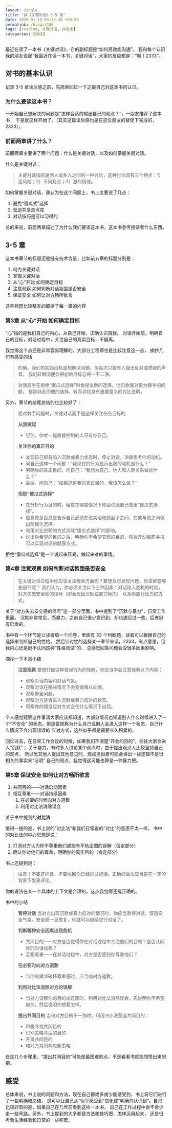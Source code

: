 ```yaml
---
layout: single
title: "读《关键对话》3-5 章"
date: 2020-01-18 03:25:38 +00:00
permalink: /blogs/106
tags: [reading, 关键对话, 非技术]
categories: [阅读]
---
```

最近在读了一本书《关键对话》，它的副标题是“如何高效能沟通”。
我和每个认识我的朋友说起“我最近在读一本书，关键对话”，大家的反应都是：“啊！2333”。

## 对书的基本认识

记录 3-5 章读后感之前，先简单回忆一下之前自己对这本书的认识。

### 为什么要读这本书？

一开始自己想解决的问题是“怎样合适的输出自己的观点？”，一朋友推荐了这本书，
于是就这样开始了。（其实这篇读后感也是在这位朋友的督促下完成的，2333）。

### 前面两章讲了什么？

前面两章主要讲了两个问题：什么是关键对话，以及如何掌握关键对话。

什么是关键对话：
> 关键对话指的是两人或多人之间的一种讨论，这种讨论具有三个特点：1）高风险；2）不同观点；3）激烈情绪。

如何掌握关键对话，我认为在这个问题上，书上主要说了几点：
1. 避免“傻瓜式”选择
2. 营造共享观点库
3. 对话技巧是可以习得的

总的来说，前面两章描述了为什么我们要读这本书，这本书会传授读者什么东西。

## 3-5 章

这本书章节的标题还是挺有技术含量，比如前五章的标题分别是：
1. 何为关键对话
2. 掌握关键对话
3. 从“心”开始 如何确定目标
4. 注意观察 如何判断对话氛围是否安全
5. 保证安全 如何让对方畅所欲言

这些标题比较精准的概括了每一章的内容

### 第3章 从“心”开始 如何确定目标

“心”指的是我们自己的内心，从自己开始，正确认识自我。
对话开始前，明确自己的目标，对话过程中，关注自己的真实目标，不偏离。

我觉得这个点还是非常容易理解的，大部分工程师也是比较注意这一点，
摘抄几句有感受的话

> 的确，我们的初始目标是想解决问题，但每次只要有人提出反对或质疑的声音，
我们转眼间便会把初始目标忘得一干二净。

> 对话高手在拒绝“傻瓜式选择”时会提出新的选择。他们会面对更为棘手的问题，
排除非此即彼的选择，转而寻找具有重要意义的对比说明。

另外，章节的结尾总结的也比较好了：

> 面对棘手问题时，关键对话高手是这样关注任务目标的
>
> **从我做起**
> - 记住，你唯一能直接控制的人只有你自己。
>
> **关注你的真正目的**
> - 发现自己即将陷入沉默或暴力状态时，停止对话，冷静思考你的动机。
> - 问自己这样一个问题：“我现在的行为显示出我的动机是什么？”
> - 明确你的真正目的，问自己：“我想为自己、他人和人际关系做些什么？”
> - 最后，问自己：“如果这是我的真正目的，我该怎么做？”
>
> **拒绝“傻瓜式选择”**
> - 在分析行为目的时，留意在哪些情况下你会说服自己做出“傻瓜式选择”。
> - 留意你是否总是告诉自己必须在说实话和顾面子之间、在成与败之间做出两极化选择。
> - 利用对比说明的方式消除“傻瓜式选择”的影响。
> - 说出你希望的目的之后，明确你不希望实现的目的，然后开动脑筋寻找可以实现对话的健康方式。

拒绝“傻瓜式选择”是一个说起来容易，做起来难的事情。

### 第4章 注意观察 如何判断对话氛围是否安全

> 在关键对话过程中你应该关注哪些方面呢？要想及时发现问题，你该留意哪些细节呢？
我们认为，你必须关注以下三种因素：对话陷入危机的时刻，对方失去安全感的信号（即表现出沉默或暴力倾向）
以及你应对压力的方式。

关于“对方失去安全感的信号”这一部分里面，书中提到了“沉默与暴力”，日常工作里面，
沉默非常常见，而暴力，之前自己很少意识到，却也遇见过一些，后者挺有启发的。

书中有一个环节是让读者填一个问卷，里面有 33 个判断题，读者可以根据自己的选择来判断自己的性格，
然后针对性的选择某一章节来读。2333，有点意思，但我内心还是挺不认同这种“性格测试”的，
总感觉回答问题会受很多因素影响。

摘抄一下本章小结

> **注意观察**
> 要想打破这种错误行为的怪圈，你应当学会注意观察以下内容：
> - 观察对话内容和对话气氛。
> - 观察对话在哪些情况下会变得难以处理。
> - 观察安全问题。
> - 观察对方是否进入沉默或暴力应对的状态。
> - 观察你的错误应对方式会在什么情况下出现。

个人感觉观察这件事请大家应该都知道，大部分情况也知道别人什么时候进入了一个“不安全”
的状态。但是要观察为什么自己或别人会进入这样一个状态，自己什么情况下会出现错误的
应对方式，这些似乎都是需要长久积累的。

回忆过去，在日常工作会议的时候，如果我们不清楚“开会的目的”，往往大家会进入“沉默”；
关于暴力，有时多人讨论某个观点时，由于提出观点人比较坚持自己的观点，
所以当其他人提出其他意见时，观点提出者可能会讲出一些逻辑不是很相关的事实来“证明”
自己的观点，我觉得这可能也算是一种暴力把。

### 第5章 保证安全 如何让对方畅所欲言

1. 共同目的——对话启动因素
2. 相互尊重——对话持续因素
   1. 在必要的时候向对方道歉
   2. 利用对比法消除误会

关于书中提到的**对比法**

值得一提的是，书上说的“对比法”和我们日常说的“对比”的意思不太一样，
书中的对比法的中心思想是说：
1. 打消对方认为你不尊重他们或抱有不轨企图的误解（否定部分）
2. 确认你对他们的尊重，明确你的真实目的（肯定部分）

书上还提到说：
> 注意！不要这样做，不要收回你已经说过的话。正确的做法应当是在一定的背景下发表评论。

你的说法在某一个具体的上下文是合理的，这点我觉得还挺正确的。

书中的小结

> **暂停对话**
> 当对方出现沉默或暴力应对的情况时，你应当暂停对话，营造安全气氛。安全感一旦恢复，你就可以继续进行对话了。
>
> **判断哪种安全因素出现危机**
> - 共同目的——对方是否觉得你在对话过程中关注他们的目的？是否认同你的对话动机？
> - 互相尊重——在对话过程中，对方是否感到你尊重他们？
>
> **在必要时向对方道歉**
> - 当你的做法破坏尊重感时，应当向对方道歉。
>
> **利用对比法消除对方的误解**
> - 当对方误解你的目的或意图时，利用对比法消除误会。先说明你不希望如何，然后说明你想要怎样。
>
> **提出共同目的**
> 当和对方目的不一致时，利用四步法营造共同目的：
> - 积极寻找共同目的
> - 识别策略背后的目的
> - 开发共同目的
> - 和对方共同构思新策略

在这几个步骤里，“提出共同目的”可能是最困难的点，不是看看书就能领悟出来的把。

## 感受

总体来说，书上说的问题和方法，现在自己都或多或少能感受到，书上将它们进行了一些明确和总结，
这可以让自己从“似乎感受到”进化成“明确的认识到”。自己比较好奇的是，如果自己在几年前看到这样一本书，
自己在工作过程中会不会少走一些弯路。另外，书上提到的大多都是方法和技巧把，怎样运用起来，
还是很考验生活经验和日常的一些积累。
